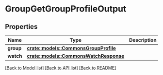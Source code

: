 # GroupGetGroupProfileOutput

## Properties

Name | Type | Description | Notes
------------ | ------------- | ------------- | -------------
**group** | [**crate::models::CommonsGroupProfile**](CommonsGroupProfile.md) |  | 
**watch** | [**crate::models::CommonsWatchResponse**](CommonsWatchResponse.md) |  | 

[[Back to Model list]](../README.md#documentation-for-models) [[Back to API list]](../README.md#documentation-for-api-endpoints) [[Back to README]](../README.md)


